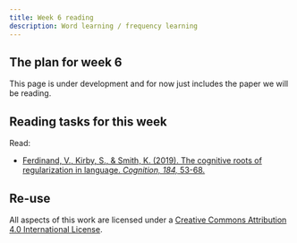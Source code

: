 ```yaml
---
title: Week 6 reading
description: Word learning / frequency learning
---
```


## The plan for week 6

This page is under development and for now just includes the paper we will be reading.


## Reading tasks for this week

Read:
- [Ferdinand, V., Kirby, S., & Smith, K. (2019). The cognitive roots of regularization in language.
*Cognition, 184,* 53-68.](https://doi.org/10.1016/j.cognition.2018.12.002)


## Re-use

All aspects of this work are licensed under a [Creative Commons Attribution 4.0 International License](http://creativecommons.org/licenses/by/4.0/).
